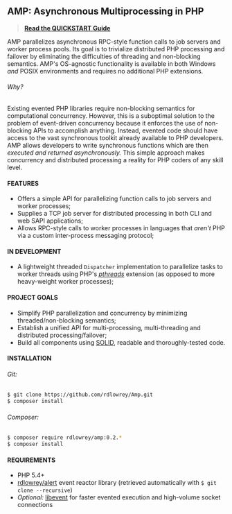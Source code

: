 ## AMP: Asynchronous Multiprocessing in PHP

> [**Read the QUICKSTART Guide**][quickstart]

AMP parallelizes asynchronous RPC-style function calls to job servers and worker process pools. Its
goal is to trivialize distributed PHP processing and failover by eliminating the difficulties of
threading and non-blocking semantics. AMP's OS-agnostic functionality is available in both Windows
*and* POSIX environments and requires no additional PHP extensions.

###### Why?

Existing evented PHP libraries require non-blocking semantics for computational concurrency. However,
this is a suboptimal solution to the problem of event-driven concurrency because it enforces the use
of non-blocking APIs to accomplish anything. Instead, evented code should have access to the vast
synchronous toolkit already available to PHP developers. AMP allows developers to write synchronous
functions which are then *executed and returned asynchronously.* This simple approach makes
concurrency and distributed processing a reality for PHP coders of any skill level.


#### FEATURES

 - Offers a simple API for parallelizing function calls to job servers and worker processes;
 - Supplies a TCP job server for distributed processing in both CLI and web SAPI applications;
 - Allows RPC-style calls to worker processes in languages that *aren't* PHP via a custom
   inter-process messaging protocol;


#### IN DEVELOPMENT

 - A lightweight threaded `Dispatcher` implementation to parallelize tasks to worker threads using
   PHP's [*pthreads*][pthreads] extension (as opposed to more heavy-weight worker processes);


#### PROJECT GOALS

* Simplify PHP parallelization and concurrency by minimizing threaded/non-blocking semantics;
* Establish a unified API for multi-processing, multi-threading and distributed processing/failover;
* Build all components using [SOLID][solid], readable and thoroughly-tested code.


#### INSTALLATION

###### Git:

```bash
$ git clone https://github.com/rdlowrey/Amp.git
$ composer install
```

###### Composer:

```bash
$ composer require rdlowrey/amp:0.2.*
$ composer install
```


#### REQUIREMENTS

* PHP 5.4+
* [rdlowrey/alert][alert] event reactor library (retrieved automatically with `$ git clone --recursive`)
* *Optional:* [libevent][libevent] for faster evented execution and high-volume socket connections


[quickstart]: https://github.com/rdlowrey/Amp/blob/master/QUICKSTART.md "AMP QUICKSTART"
[pthreads]: http://pecl.php.net/package/pthreads "pthreads"
[ev]: http://pecl.php.net/package/ev "ev"
[solid]: http://en.wikipedia.org/wiki/SOLID_(object-oriented_design) "S.O.L.I.D."
[alert]: https://github.com/rdlowrey/Alert "Alert event reactor"
[libevent]: http://pecl.php.net/package/libevent "libevent"
